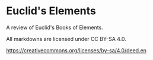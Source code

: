 # Euclid's Elements
A review of Euclid's Books of Elements.

All markdowns are licensed under CC BY-SA 4.0.

https://creativecommons.org/licenses/by-sa/4.0/deed.en

